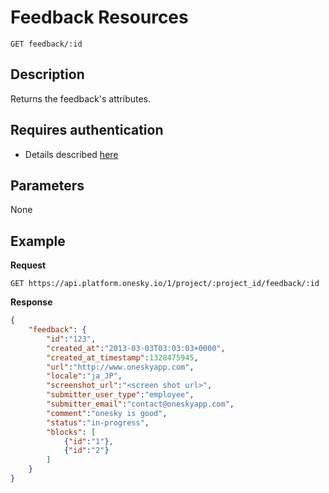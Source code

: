 # Feedback Resources
    GET feedback/:id

## Description
Returns the feedback's attributes.

## Requires authentication
- Details described [here](/README.md#authentication)

## Parameters
None

## Example
**Request**

    GET https://api.platform.onesky.io/1/project/:project_id/feedback/:id

**Response**
``` json
{
    "feedback": {
        "id":"123",
        "created_at":"2013-03-03T03:03:03+0000",
        "created_at_timestamp":1328475945,
        "url":"http://www.oneskyapp.com",
        "locale":"ja_JP",
        "screenshot_url":"<screen shot url>",
        "submitter_user_type":"employee",
        "submitter_email":"contact@oneskyapp.com",
        "comment":"onesky is good",
        "status":"in-progress",
        "blocks": [
            {"id":"1"},
            {"id":"2"}
        ]
    }
}
```